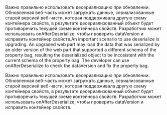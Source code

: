 <span data-ttu-id="9ec7a-p104">Важно правильно использовать десериализацию при обновлении. Обновленная веб-часть может загружать данные, сериализованные старой версией веб-части, которая поддерживала другую схему контейнера свойств, в результате десериализованный объект будет противоречить текущей схеме контейнера свойств. Разработчик может использовать onAfterDeserialize, чтобы проверить dataVersion и исправить контейнер свойств.</span><span class="sxs-lookup"><span data-stu-id="9ec7a-p104">An important scenario to use deserialize is upgrading. An upgraded web part may load the data that was serialized by an older version of the web part that supported a different schema of the property bag, resulting the deserialized object to be incosistent with the current schema of the property bag. The developer can use onAfterDeserialize to check the dataVersion and fix the property bag.</span></span>

Важно правильно использовать десериализацию при обновлении. Обновленная веб-часть может загружать данные, сериализованные старой версией веб-части, которая поддерживала другую схему контейнера свойств, в результате десериализованный объект будет противоречить текущей схеме контейнера свойств. Разработчик может использовать onAfterDeserialize, чтобы проверить dataVersion и исправить контейнер свойств.

